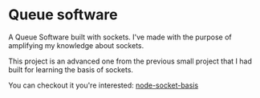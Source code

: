 # Queue software

A Queue Software built with sockets. I've made with the purpose of amplifying my knowledge about sockets.

This project is an advanced one from the previous small project that I had built for learning the basis of sockets. 

You can checkout it you're interested:
[node-socket-basis](https://github.com/robercoding/node-socket-basis)
